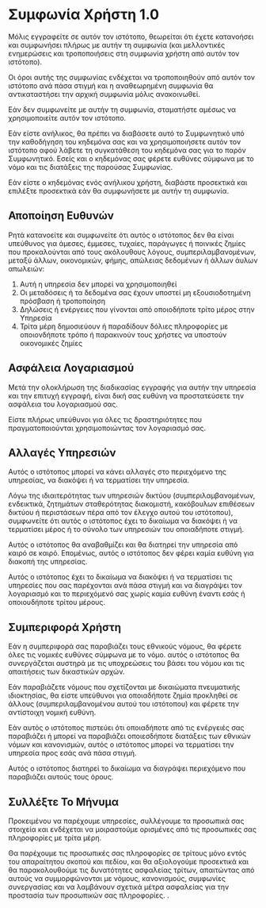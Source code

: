 # Συμφωνία Χρήστη 1.0

Μόλις εγγραφείτε σε αυτόν τον ιστότοπο, θεωρείται ότι έχετε κατανοήσει και συμφωνήσει πλήρως με αυτήν τη συμφωνία (και μελλοντικές ενημερώσεις και τροποποιήσεις στη συμφωνία χρήστη από αυτόν τον ιστότοπο).

Οι όροι αυτής της συμφωνίας ενδέχεται να τροποποιηθούν από αυτόν τον ιστότοπο ανά πάσα στιγμή και η αναθεωρημένη συμφωνία θα αντικαταστήσει την αρχική συμφωνία μόλις ανακοινωθεί.

Εάν δεν συμφωνείτε με αυτήν τη συμφωνία, σταματήστε αμέσως να χρησιμοποιείτε αυτόν τον ιστότοπο.

Εάν είστε ανήλικος, θα πρέπει να διαβάσετε αυτό το Συμφωνητικό υπό την καθοδήγηση του κηδεμόνα σας και να χρησιμοποιήσετε αυτόν τον ιστότοπο αφού λάβετε τη συγκατάθεση του κηδεμόνα σας για το παρόν Συμφωνητικό. Εσείς και ο κηδεμόνας σας φέρετε ευθύνες σύμφωνα με το νόμο και τις διατάξεις της παρούσας Συμφωνίας.

Εάν είστε ο κηδεμόνας ενός ανήλικου χρήστη, διαβάστε προσεκτικά και επιλέξτε προσεκτικά εάν θα συμφωνήσετε με αυτήν τη συμφωνία.

## Αποποίηση Ευθυνών

Ρητά κατανοείτε και συμφωνείτε ότι αυτός ο ιστότοπος δεν θα είναι υπεύθυνος για άμεσες, έμμεσες, τυχαίες, παράγωγες ή ποινικές ζημίες που προκαλούνται από τους ακόλουθους λόγους, συμπεριλαμβανομένων, μεταξύ άλλων, οικονομικών, φήμης, απώλειας δεδομένων ή άλλων άυλων απωλειών:

1. Αυτή η υπηρεσία δεν μπορεί να χρησιμοποιηθεί
1. Οι μεταδόσεις ή τα δεδομένα σας έχουν υποστεί μη εξουσιοδοτημένη πρόσβαση ή τροποποίηση
1. Δηλώσεις ή ενέργειες που γίνονται από οποιοδήποτε τρίτο μέρος στην Υπηρεσία
1. Τρίτα μέρη δημοσιεύουν ή παραδίδουν δόλιες πληροφορίες με οποιονδήποτε τρόπο ή παρακινούν τους χρήστες να υποστούν οικονομικές ζημίες

## Ασφάλεια Λογαριασμού

Μετά την ολοκλήρωση της διαδικασίας εγγραφής για αυτήν την υπηρεσία και την επιτυχή εγγραφή, είναι δική σας ευθύνη να προστατεύσετε την ασφάλεια του λογαριασμού σας.

Είστε πλήρως υπεύθυνοι για όλες τις δραστηριότητες που πραγματοποιούνται χρησιμοποιώντας τον λογαριασμό σας.

## Αλλαγές Υπηρεσιών

Αυτός ο ιστότοπος μπορεί να κάνει αλλαγές στο περιεχόμενο της υπηρεσίας, να διακόψει ή να τερματίσει την υπηρεσία.

Λόγω της ιδιαιτερότητας των υπηρεσιών δικτύου (συμπεριλαμβανομένων, ενδεικτικά, ζητημάτων σταθερότητας διακομιστή, κακόβουλων επιθέσεων δικτύου ή περιστάσεων πέρα ​​από τον έλεγχο αυτού του ιστότοπου), συμφωνείτε ότι αυτός ο ιστότοπος έχει το δικαίωμα να διακόψει ή να τερματίσει μέρος ή το σύνολο των υπηρεσιών του οποιαδήποτε στιγμή.

Αυτός ο ιστότοπος θα αναβαθμίζει και θα διατηρεί την υπηρεσία από καιρό σε καιρό. Επομένως, αυτός ο ιστότοπος δεν φέρει καμία ευθύνη για διακοπή της υπηρεσίας.

Αυτός ο ιστότοπος έχει το δικαίωμα να διακόψει ή να τερματίσει τις υπηρεσίες που σας παρέχονται ανά πάσα στιγμή και να διαγράψει τον λογαριασμό και το περιεχόμενό σας χωρίς καμία ευθύνη έναντι εσάς ή οποιουδήποτε τρίτου μέρους.

## Συμπεριφορά Χρήστη

Εάν η συμπεριφορά σας παραβιάζει τους εθνικούς νόμους, θα φέρετε όλες τις νομικές ευθύνες σύμφωνα με το νόμο. αυτός ο ιστότοπος θα συνεργάζεται αυστηρά με τις υποχρεώσεις του βάσει του νόμου και τις απαιτήσεις των δικαστικών αρχών.

Εάν παραβιάζετε νόμους που σχετίζονται με δικαιώματα πνευματικής ιδιοκτησίας, θα είστε υπεύθυνοι για οποιαδήποτε ζημία προκληθεί σε άλλους (συμπεριλαμβανομένου αυτού του ιστότοπου) και φέρετε την αντίστοιχη νομική ευθύνη.

Εάν αυτός ο ιστότοπος πιστεύει ότι οποιαδήποτε από τις ενέργειές σας παραβιάζει ή μπορεί να παραβιάζει οποιεσδήποτε διατάξεις των εθνικών νόμων και κανονισμών, αυτός ο ιστότοπος μπορεί να τερματίσει την υπηρεσία προς εσάς ανά πάσα στιγμή.

Αυτός ο ιστότοπος διατηρεί το δικαίωμα να διαγράψει περιεχόμενο που παραβιάζει αυτούς τους όρους.

## Συλλέξτε Το Μήνυμα

Προκειμένου να παρέχουμε υπηρεσίες, συλλέγουμε τα προσωπικά σας στοιχεία και ενδέχεται να μοιραστούμε ορισμένες από τις προσωπικές σας πληροφορίες με τρίτα μέρη.

Θα παρέχουμε τις προσωπικές σας πληροφορίες σε τρίτους μόνο εντός του απαραίτητου σκοπού και πεδίου, και θα αξιολογούμε προσεκτικά και θα παρακολουθούμε τις δυνατότητες ασφαλείας τρίτων, απαιτώντας από αυτούς να συμμορφώνονται με νόμους, κανονισμούς, συμφωνίες συνεργασίας και να λαμβάνουν σχετικά μέτρα ασφαλείας για την προστασία των προσωπικών σας πληροφορίες. .
